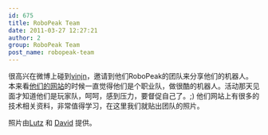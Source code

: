 ```yaml
---
id: 675
title: RoboPeak Team
date: 2011-03-27 12:27:21
author: 2
group: RoboPeak Team
post_name: robopeak-team
---
```


很高兴在微博上碰到[vinjn](http://t.sina.com.cn/vinjnmelanie)，邀请到他们RoboPeak的团队来分享他们的机器人。本来看[他们的网站](http://www.robopeak.com/)的时候一直觉得他们是个职业队，做很酷的机器人。活动那天见面才知道他们是玩家队，呵呵，感到压力，要督促自己了。;) 他们网站上有很多的技术相关资料，非常值得学习，在这里我们就贴出团队的照片。

照片由[Lutz](http://www.lumi-photo.com/) 和 [David](http://www.flickr.com/photos/taweili/) 提供。